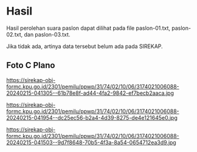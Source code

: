 # Hasil

Hasil perolehan suara paslon dapat dilihat pada file paslon-01.txt, paslon-02.txt, dan paslon-03.txt.

Jika tidak ada, artinya data tersebut belum ada pada SIREKAP.

## Foto C Plano

https://sirekap-obj-formc.kpu.go.id/2301/pemilu/ppwp/31/74/02/10/06/3174021006088-20240215-041305--61b78e8f-ad44-4fa2-9842-ef7becb2aaca.jpg

https://sirekap-obj-formc.kpu.go.id/2301/pemilu/ppwp/31/74/02/10/06/3174021006088-20240215-041954--dc25ec56-b2a4-4d39-8275-de4e121645e0.jpg

https://sirekap-obj-formc.kpu.go.id/2301/pemilu/ppwp/31/74/02/10/06/3174021006088-20240215-041503--9d7f8648-70b5-4f3a-8a54-0654712ea3d9.jpg
